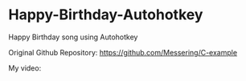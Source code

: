 # Happy-Birthday-Autohotkey
Happy Birthday song using Autohotkey

Original Github Repository: https://github.com/Messering/C-example

My video:
